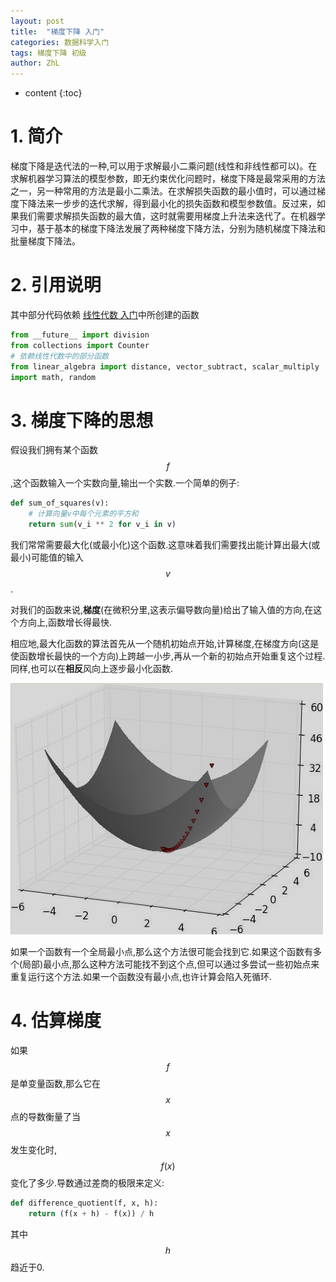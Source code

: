 ```yaml
---
layout: post
title:  "梯度下降 入门"
categories: 数据科学入门
tags: 梯度下降 初级
author: ZhL
---
```


* content
{:toc}

# 1. 简介

梯度下降是迭代法的一种,可以用于求解最小二乘问题(线性和非线性都可以)。在求解机器学习算法的模型参数，即无约束优化问题时，梯度下降是最常采用的方法之一，另一种常用的方法是最小二乘法。在求解损失函数的最小值时，可以通过梯度下降法来一步步的迭代求解，得到最小化的损失函数和模型参数值。反过来，如果我们需要求解损失函数的最大值，这时就需要用梯度上升法来迭代了。在机器学习中，基于基本的梯度下降法发展了两种梯度下降方法，分别为随机梯度下降法和批量梯度下降法。






# 2. 引用说明

其中部分代码依赖
[线性代数 入门](https://liuzhihan027.github.io/2018/08/14/linear_algebra_preliminary/ "线性代数 入门")中所创建的函数

```python
from __future__ import division
from collections import Counter
# 依赖线性代数中的部分函数
from linear_algebra import distance, vector_subtract, scalar_multiply
import math, random
```

# 3. 梯度下降的思想

假设我们拥有某个函数 
$$ f $$
,这个函数输入一个实数向量,输出一个实数.一个简单的例子:

```python
def sum_of_squares(v):
    # 计算向量v中每个元素的平方和
    return sum(v_i ** 2 for v_i in v)
```

我们常常需要最大化(或最小化)这个函数.这意味着我们需要找出能计算出最大(或最小)可能值的输入
$$ v $$
.

对我们的函数来说,**梯度**(在微积分里,这表示偏导数向量)给出了输入值的方向,在这个方向上,函数增长得最快.

相应地,最大化函数的算法首先从一个随机初始点开始,计算梯度,在梯度方向(这是使函数增长最快的一个方向)上跨越一小步,再从一个新的初始点开始重复这个过程.同样,也可以在**相反**风向上逐步最小化函数.

![image](https://github.com/liuzhihan027/liuzhihan027.github.io/raw/master/images-folder/2018-08-29-001.png)

如果一个函数有一个全局最小点,那么这个方法很可能会找到它.如果这个函数有多个(局部)最小点,那么这种方法可能找不到这个点,但可以通过多尝试一些初始点来重复运行这个方法.如果一个函数没有最小点,也许计算会陷入死循环.

# 4. 估算梯度

如果
$$ f $$
是单变量函数,那么它在
$$ x $$
点的导数衡量了当
$$ x $$
发生变化时,
$$ f(x) $$
变化了多少.导数通过差商的极限来定义:

```python
def difference_quotient(f, x, h):
    return (f(x + h) - f(x)) / h
```

其中
$$ h $$
趋近于0.
